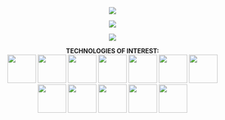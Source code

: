<p align="center" width="100%">
  <img src="https://media.giphy.com/media/Y3RpfxT7T7QU8/giphy.gif" />
</p>
<p align="center" width="100%">
  <img src="https://github-readme-stats.vercel.app/api?username=cyla00&count_private=true&show_icons=true&&bg_color=1c201c&title_color=80ffd4&text_color=d0e5d7&icon_color=99ffcc" />
</p>
<p align="center" width="100%">
  <img src="https://github-readme-stats.vercel.app/api/top-langs/?username=cyla00&layout=compact&bg_color=1c201c&title_color=80ffd4&text_color=d0e5d7&card_width=445" />
</p>

<p align="center">
  <b>TECHNOLOGIES OF INTEREST:</b><br>
  <a href="#"><img src="https://i.ibb.co/F0txkg5/html-5.png" width="64" height="64"></a> 
  <a href="#"><img src="https://i.ibb.co/TYnGWXs/css.png" width="64" height="64"></a> 
  <a href="#"><img src="https://i.ibb.co/Z878Y4M/mysql.png" width="64" height="64"></a>
  <a href="#"><img src="https://i.ibb.co/KsJjW2c/php.png" width="64" height="64"></a>
  <a href="#"><img src="https://i.ibb.co/XFS62M0/javascript.png" width="64" height="64"></a>
  <a href="#"><img src="https://i.ibb.co/r0GxY4v/react.png" width="64" height="64"></a>
  <a href="#"><img src="https://i.ibb.co/pr6cZJQ/nodejs.png" width="64" height="64"></a>
  <a href="#"><img src="https://i.ibb.co/7RMbc85/python.png" width="64" height="64"></a>  
  <a href="#"><img src="https://i.ibb.co/vkp93vJ/code.png" width="64" height="64"></a>
  <a href="#"><img src="https://i.ibb.co/5rJpNPm/blockchain.png" width="64" height="64"></a>
  <a href="#"><img src="https://i.ibb.co/RBrMMp0/bitcoin.png" width="64" height="64"></a>
  <a href="#"><img src="https://i.ibb.co/pzvDXtj/monero.png" width="64" height="64"></a>
</p>
